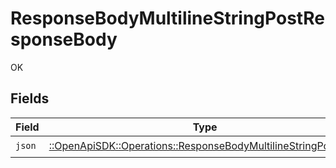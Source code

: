 # ResponseBodyMultilineStringPostResponseBody

OK


## Fields

| Field                                                                                                                           | Type                                                                                                                            | Required                                                                                                                        | Description                                                                                                                     |
| ------------------------------------------------------------------------------------------------------------------------------- | ------------------------------------------------------------------------------------------------------------------------------- | ------------------------------------------------------------------------------------------------------------------------------- | ------------------------------------------------------------------------------------------------------------------------------- |
| `json`                                                                                                                          | [::OpenApiSDK::Operations::ResponseBodyMultilineStringPostJson](../../models/operations/responsebodymultilinestringpostjson.md) | :heavy_check_mark:                                                                                                              | N/A                                                                                                                             |